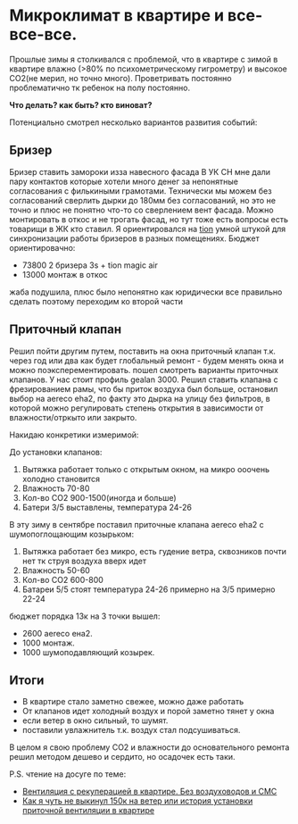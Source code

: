# Микроклимат в квартире и все-все-все.

Прошлые зимы я столкивался с проблемой, что в квартире с зимой в квартире влажно (>80% по психометрическому гигрометру) и высокое СО2(не мерил, но точно много). Проветривать постоянно проблематично тк ребенок на полу постоянно.

**Что делать? как быть? кто виноват?**

Потенциально смотрел несколько вариантов развития событий:

## Бризер

Бризер ставить замороки изза навесного фасада В УК СН мне дали пару контактов которые хотели много денег за непонятные согласования с филькиными грамотами. Технически мы можем без согласований сверлить дырки до 180мм без согласований, но это не точно и плюс не понятно что-то со сверлением вент фасада. Можно монтировать в откос и не трогать фасад, но тут тоже есть вопросы есть товарищи в ЖК кто ставил. Я ориентировался на [tion](https://tion.ru/product/breezer-tion-3s/) умной штукой для синхронизации работы бризеров в разных помещениях. Бюджет ориентировачно:

- 73800 2 бризера 3s + tion magic air
- 13000 монтаж в откос

жаба подушила, плюс было непонятно как юридически все правильно сделать поэтому переходим ко второй части

## Приточный клапан

Решил пойти другим путем, поставить на окна приточный клапан т.к. через год или два как будет глобальный ремонт - будем менять окна и можно поэксперементировать. пошел смотреть варианты приточных клапанов. У нас стоит профиль gealan 3000. Решил ставить клапана с фрезированием рамы, что бы приток воздуха был больше, остановил выбор на aereco eha2, по факту это дырка на улицу без фильтров, в которой можно регулировать степень открытия в зависимости от влажности/отркыто или закрыто.

Накидаю конкретики измеримой:

До установки клапанов:

1. Вытяжка работает только с открытым окном, на микро ооочень холодно становится
2. Влажность 70-80
3. Кол-во СО2 900-1500(иногда и больше)
4. Батери 3/5 выставлены, температура 24-26

В эту зиму в сентябре поставил приточные клапана aereco eha2 с шумопоглощающим козырьком:

1. Вытяжка работает без микро, есть гудение ветра, сквозников почти нет тк струя воздуха вверх идет
2. Влажность 50-60
3. Кол-во СО2 600-800
4. Батареи 5/5 стоят температура 24-26 примерно на 3/5 примерно 22-24

бюджет порядка 13к на 3 точки вышел:

* 2600 aereco ена2.
* 1000 монтаж.
* 1000 шумоподавляющий козырек.

## Итоги

- В квартире стало заметно свежее, можно даже работать
- От клапанов идет холодный воздух и порой заметно тянет у окна
- если ветер в окно сильный, то шумят.
- поставили увлажнитель т.к. воздух стал подсушиваться.

В целом я свою проблему СО2 и влажности до основательного ремонта решил методом дешево и сердито, но осадочек есть таки.

P.S. чтение на досуге по теме:

* [Вентиляция с рекуперацией в квартире. Без воздуховодов и СМС](https://habr.com/ru/post/482778)
* [Как я чуть не выкинул 150к на ветер или история установки приточной вентиляции в квартире](https://habr.com/ru/post/482352)